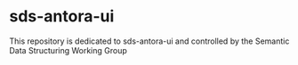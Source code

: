 # sds-antora-ui
This repository is dedicated to sds-antora-ui and controlled by the Semantic Data Structuring Working Group
